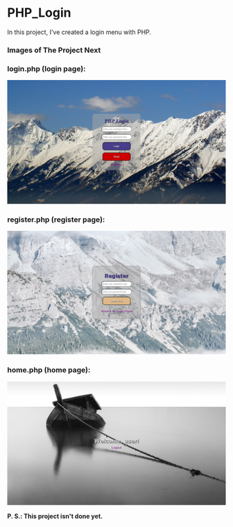 # PHP_Login

In this project, I've created a login menu with PHP.

### Images of The Project Next

### login.php (login page):

<img alt="This is the login page of the project." src="./Login/Images/login.png">

### register.php (register page):

<img alt="This is the register page of the project." src="./Login/Images/register.png">

### home.php (home page):

<img alt="This is the home page of the project." src="./Login/Images/home.png">

<strong>P. S.: This project isn't done yet.</strong>
